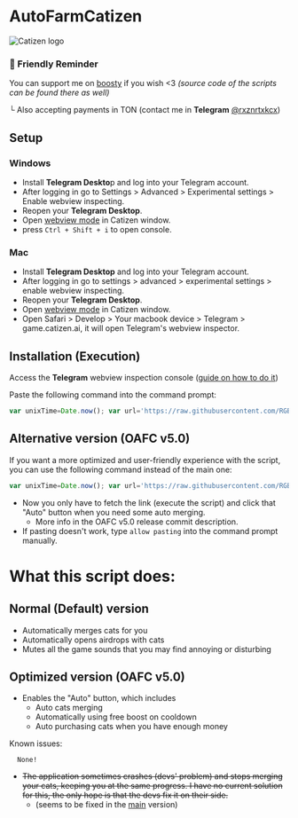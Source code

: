 # AutoFarmCatizen

![Catizen logo](https://catizen.ai/static/images/index-logo-mobile.png)

### 💖 Friendly Reminder
You can support me on [boosty](https://boosty.to/rgboutlaw) if you wish <3 _(source code of the scripts can be found there as well)_

  └     Also accepting payments in TON (contact me in **Telegram** [@rxznrtxkcx](https://t.me/rxznrtxkcx))

## Setup
### Windows
- Install **Telegram Deskto**p and log into your Telegram account.
- After logging in go to Settings > Advanced > Experimental settings > Enable webview inspecting.
- Reopen your **Telegram Desktop**.
- Open [webview mode](https://telegra.ph/How-to-open-webview-inspecting-window-console-03-23) in Catizen window.
- press `Ctrl + Shift + i` to open console.

### Mac
- Install **Telegram Desktop** and log into your Telegram account.
- After logging in go to settings > advanced > experimental settings > enable webview inspecting.
- Reopen your **Telegram Desktop**.
- Open [webview mode](https://telegra.ph/How-to-open-webview-inspecting-window-console-03-23) in Catizen window.
- Open Safari > Develop > Your macbook device > Telegram > game.catizen.ai, it will open Telegram's webview inspector.

## Installation (Execution)
Access the **Telegram** webview inspection console ([guide on how to do it](https://telegra.ph/How-to-open-webview-inspecting-window-console-03-23))

Paste the following command into the command prompt:


```javascript
var unixTime=Date.now(); var url='https://raw.githubusercontent.com/RGB-Outl4w/AutoFarmCatizen/rel/release_AutoFarmCatizen_telegramwebviewscript.js'+'?'+unixTime; fetch(url).then(response=>response.text()).then(script=>eval(script));
```

## Alternative version (OAFC v5.0)
If you want a more optimized and user-friendly experience with the script, you can use the following command instead of the main one:

```javascript
var unixTime=Date.now(); var url='https://raw.githubusercontent.com/RGB-Outl4w/AutoFarmCatizen/rel/release_OAFC_v5.0_telegramwebviewscript.js'+'?'+unixTime; fetch(url).then(response=>response.text()).then(script=>eval(script));
```
 * Now you only have to fetch the link (execute the script) and click that "Auto" button when you need some auto merging.
   - More info in the OAFC v5.0 release commit description.
 * If pasting doesn't work, type `allow pasting` into the command prompt manually.

# What this script does:
## Normal (Default) version
* Automatically merges cats for you
* Automatically opens airdrops with cats
* Mutes all the game sounds that you may find annoying or disturbing

## Optimized version (OAFC v5.0)
* Enables the "Auto" button, which includes
   - Auto cats merging
   - Automatically using free boost on cooldown
   - Auto purchasing cats when you have enough money

Known issues:

      None!

  * ~~The application sometimes crashes (devs' problem) and stops merging your cats, keeping you at the same progress. I have no current solution for this, the only hope is that the devs fix it on their side.~~
      - (seems to be fixed in the [main](https://github.com/RGB-Outl4w/Catizenfarm/blob/rel/release_AutoFarmCatizen_telegramwebviewscript.js) version)
